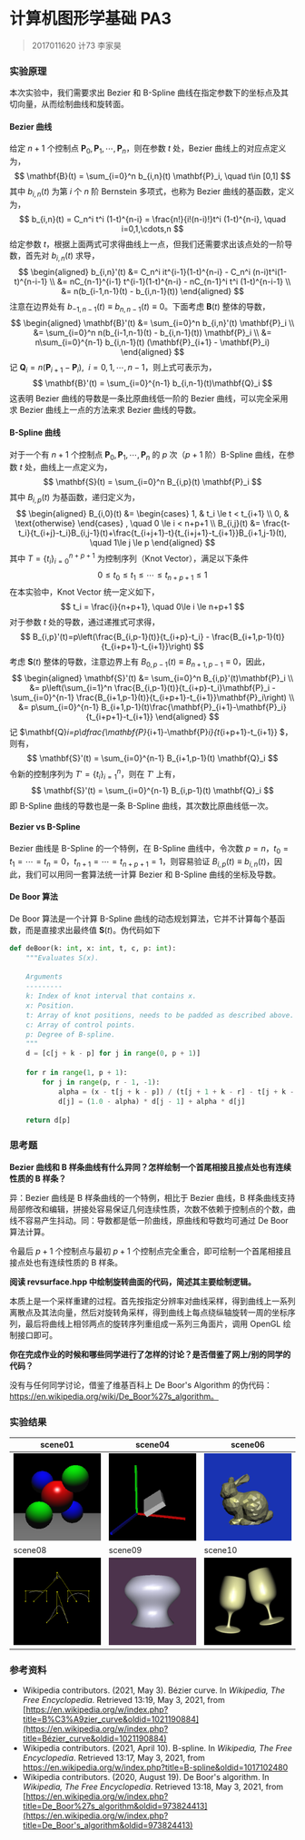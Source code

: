 # 计算机图形学基础 PA3

> 2017011620  计73  李家昊

### 实验原理

本次实验中，我们需要求出 Bezier 和 B-Spline 曲线在指定参数下的坐标点及其切向量，从而绘制曲线和旋转面。

#### Bezier 曲线

给定 $n+1$ 个控制点 $\mathbf{P}_0,\mathbf{P}_1,\cdots,\mathbf{P}_n$，则在参数 $t$ 处，Bezier 曲线上的对应点定义为，
$$
\mathbf{B}(t) = \sum_{i=0}^n b_{i,n}(t) \mathbf{P}_i, \quad t\in [0,1]
$$
其中 $b_{i,n}(t)$ 为第 $i$ 个 $n$ 阶 Bernstein 多项式，也称为 Bezier 曲线的基函数，定义为，
$$
b_{i,n}(t) = C_n^i t^i (1-t)^{n-i} = \frac{n!}{i!(n-i)!}t^i (1-t)^{n-i}, \quad i=0,1,\cdots,n
$$
给定参数 $t$，根据上面两式可求得曲线上一点，但我们还需要求出该点处的一阶导数，首先对 $b_{i,n}(t)$ 求导，
$$
\begin{aligned}
b_{i,n}'(t) &= C_n^i it^{i-1}(1-t)^{n-i} - C_n^i (n-i)t^i(1-t)^{n-i-1} \\
&= nC_{n-1}^{i-1} t^{i-1}(1-t)^{n-i} - nC_{n-1}^i t^i (1-t)^{n-i-1} \\
&= n(b_{i-1,n-1}(t) - b_{i,n-1}(t))
\end{aligned}
$$
注意在边界处有 $b_{-1,n-1}(t) \equiv b_{n,n-1}(t) \equiv 0$。下面考虑 $\mathbf{B}(t)$ 整体的导数，
$$
\begin{aligned}
\mathbf{B}'(t) &= \sum_{i=0}^n b_{i,n}'(t) \mathbf{P}_i \\
&= \sum_{i=0}^n n(b_{i-1,n-1}(t) - b_{i,n-1}(t)) \mathbf{P}_i \\
&= n\sum_{i=0}^{n-1} b_{i,n-1}(t) (\mathbf{P}_{i+1} - \mathbf{P}_i)
\end{aligned}
$$
记 $\mathbf{Q}_i = n(\mathbf{P}_{i+1} - \mathbf{P}_i), \enspace i=0,1,\cdots,n-1$，则上式可表示为，
$$
\mathbf{B}'(t) = \sum_{i=0}^{n-1} b_{i,n-1}(t)\mathbf{Q}_i
$$
这表明 Bezier 曲线的导数是一条比原曲线低一阶的 Bezier 曲线，可以完全采用求 Bezier 曲线上一点的方法来求 Bezier 曲线的导数。

#### B-Spline 曲线

对于一个有 $n+1$ 个控制点 $\mathbf{P}_0,\mathbf{P}_1,\cdots,\mathbf{P}_n$ 的 $p$ 次（$p+1$ 阶）B-Spline 曲线，在参数 $t$ 处，曲线上一点定义为，
$$
\mathbf{S}(t) = \sum_{i=0}^n B_{i,p}(t) \mathbf{P}_i
$$
其中 $B_{i,p}(t)$ 为基函数，递归定义为，
$$
\begin{aligned}
B_{i,0}(t) &= \begin{cases}
1, & t_i \le t < t_{i+1} \\
0, & \text{otherwise}
\end{cases}
, \quad 0 \le i < n+p+1 \\
B_{i,j}(t) &= \frac{t-t_i}{t_{i+j}-t_i}B_{i,j-1}(t)+\frac{t_{i+j+1}-t}{t_{i+j+1}-t_{i+1}}B_{i+1,j-1}(t), \quad 1\le j \le p
\end{aligned}
$$
其中 $T=\{t_i\}_{i=0}^{n+p+1}$ 为控制序列（Knot Vector），满足以下条件
$$
0\le t_0 \le t_1 \le \cdots \le t_{n+p+1} \le 1
$$
在本实验中，Knot Vector 统一定义如下，
$$
t_i = \frac{i}{n+p+1}, \quad 0\le i \le n+p+1
$$
对于参数 $t$ 处的导数，通过递推式可求得，
$$
B_{i,p}'(t)=p\left(\frac{B_{i,p-1}(t)}{t_{i+p}-t_i} - \frac{B_{i+1,p-1}(t)}{t_{i+p+1}-t_{i+1}}\right)
$$
考虑 $\mathbf{S}(t)$ 整体的导数，注意边界上有 $B_{0,p-1}(t) \equiv B_{n+1,p-1} \equiv 0$，因此，
$$
\begin{aligned}
\mathbf{S}'(t) &= \sum_{i=0}^n B_{i,p}'(t)\mathbf{P}_i \\
&= p\left(\sum_{i=1}^n \frac{B_{i,p-1}(t)}{t_{i+p}-t_i}\mathbf{P}_i - \sum_{i=0}^{n-1} \frac{B_{i+1,p-1}(t)}{t_{i+p+1}-t_{i+1}}\mathbf{P}_i\right) \\
&= p\sum_{i=0}^{n-1} B_{i+1,p-1}(t)\frac{\mathbf{P}_{i+1}-\mathbf{P}_i}{t_{i+p+1}-t_{i+1}} 
\end{aligned}
$$
记 $\mathbf{Q}_i=p\dfrac{\mathbf{P}_{i+1}-\mathbf{P}_i}{t_{i+p+1}-t_{i+1}} $，则有，
$$
\mathbf{S}'(t) = \sum_{i=0}^{n-1} B_{i+1,p-1}(t) \mathbf{Q}_i
$$
令新的控制序列为 $T'=\{t_i\}_{i=1}^{n}$，则在 $T'$ 上有，
$$
\mathbf{S}'(t) = \sum_{i=0}^{n-1} B_{i,p-1}(t) \mathbf{Q}_i
$$
即 B-Spline 曲线的导数也是一条 B-Spline 曲线，其次数比原曲线低一次。

#### Bezier vs B-Spline

Bezier 曲线是 B-Spline 的一个特例，在 B-Spline 曲线中，令次数 $p=n$，$t_0=t_1=\cdots=t_n=0$，$t_{n+1}=\cdots=t_{n+p+1}=1$，则容易验证 $B_{i,p}(t) \equiv b_{i,n}(t)$，因此，我们可以用同一套算法统一计算 Bezier 和 B-Spline 曲线的坐标及导数。

#### De Boor 算法

De Boor 算法是一个计算 B-Spline 曲线的动态规划算法，它并不计算每个基函数，而是直接求出最终值 $\mathbf{S}(t)$。伪代码如下

```python
def deBoor(k: int, x: int, t, c, p: int):
    """Evaluates S(x).

    Arguments
    ---------
    k: Index of knot interval that contains x.
    x: Position.
    t: Array of knot positions, needs to be padded as described above.
    c: Array of control points.
    p: Degree of B-spline.
    """
    d = [c[j + k - p] for j in range(0, p + 1)]

    for r in range(1, p + 1):
        for j in range(p, r - 1, -1):
            alpha = (x - t[j + k - p]) / (t[j + 1 + k - r] - t[j + k - p])
            d[j] = (1.0 - alpha) * d[j - 1] + alpha * d[j]

    return d[p]
```

### 思考题

**Bezier 曲线和 B 样条曲线有什么异同？怎样绘制一个首尾相接且接点处也有连续性质的 B 样条？**

异：Bezier 曲线是 B 样条曲线的一个特例，相比于 Bezier 曲线，B 样条曲线支持局部修改和编辑，拼接处容易保证几何连续性质，次数不依赖于控制点的个数，曲线不容易产生抖动。同：导数都是低一阶曲线，原曲线和导数均可通过 De Boor 算法计算。

令最后 $p+1$ 个控制点与最初 $p+1$ 个控制点完全重合，即可绘制一个首尾相接且接点处也有连续性质的 B 样条。

**阅读 revsurface.hpp 中绘制旋转曲面的代码，简述其主要绘制逻辑。**

本质上是一个采样重建的过程。首先按指定分辨率对曲线采样，得到曲线上一系列离散点及其法向量，然后对旋转角采样，得到曲线上每点绕纵轴旋转一周的坐标序列，最后将曲线上相邻两点的旋转序列重组成一系列三角面片，调用 OpenGL 绘制接口即可。

**你在完成作业的时候和哪些同学进行了怎样的讨论？是否借鉴了网上/别的同学的代码？**

没有与任何同学讨论，借鉴了维基百科上 De Boor's Algorithm 的伪代码：https://en.wikipedia.org/wiki/De_Boor%27s_algorithm。

### 实验结果

| scene01                      | scene04                      | scene06                      |
| ---------------------------- | ---------------------------- | ---------------------------- |
| ![](code/output/scene01.bmp) | ![](code/output/scene04.bmp) | ![](code/output/scene06.bmp) |
| scene08                      | scene09                      | scene10                      |
| ![](code/output/scene08.bmp) | ![](code/output/scene09.bmp) | ![](code/output/scene10.bmp) |

### 参考资料

+ Wikipedia contributors. (2021, May 3). Bézier curve. In *Wikipedia, The Free Encyclopedia*. Retrieved 13:19, May 3, 2021, from [https://en.wikipedia.org/w/index.php?title=B%C3%A9zier_curve&oldid=1021190884](https://en.wikipedia.org/w/index.php?title=Bézier_curve&oldid=1021190884)
+ Wikipedia contributors. (2021, April 10). B-spline. In *Wikipedia, The Free Encyclopedia*. Retrieved 13:17, May 3, 2021, from https://en.wikipedia.org/w/index.php?title=B-spline&oldid=1017102480
+ Wikipedia contributors. (2020, August 19). De Boor's algorithm. In *Wikipedia, The Free Encyclopedia*. Retrieved 13:18, May 3, 2021, from [https://en.wikipedia.org/w/index.php?title=De_Boor%27s_algorithm&oldid=973824413](https://en.wikipedia.org/w/index.php?title=De_Boor's_algorithm&oldid=973824413)

